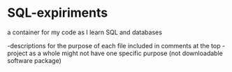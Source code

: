 # SQL-expiriments

a container for my code as I learn SQL and databases

-descriptions for the purpose of each file included in comments at the top
-project as a whole might not have one specific purpose (not downloadable software package)